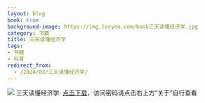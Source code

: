 ```yaml
---
layout: blog
book: true
background-image: https://img.locyoo.com/book三天读懂经济学.jpg
category: 书籍
title: 三天读懂经济学
tags:
- 书籍
- 科普
redirect_from:
  - /2024/03/三天读懂经济学/
---
```

![](https://img.locyoo.com/book三天读懂经济学.jpg)
三天读懂经济学: <a name = "ref1" href="https://url18.ctfile.com/f/50983618-1323175024-5f8b18?p=3619">点击下载</a>，访问密码请点击右上方“关于”自行查看